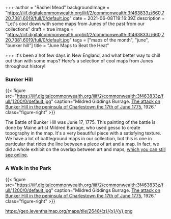 +++
author = "Rachel Mead"
backgroundImage = "https://iiif.digitalcommonwealth.org/iiif/2/commonwealth:3f463833z/660,720,7381,6019/full/0/default.jpg"
date = 2021-06-08T19:16:39Z
description = "Let's cool down with some maps from Junes of the past from our collections"
draft = true
image = "https://iiif.digitalcommonwealth.org/iiif/2/commonwealth:3f463833z/660,720,7381,6019/full/0/default.jpg"
tags = ["maps of the month", "june", "bunker hill"]
title = "June Maps to Beat the Heat"

+++
It's been a hot few days in New England, and what better way to chill out than with some maps? Here's a selection of cool maps from Junes throughout history!

### Bunker Hill

{{< figure src="https://iiif.digitalcommonwealth.org/iiif/2/commonwealth:3f463833z/full/,1200/0/default.jpg" caption="Mildred Giddings Burrage. [The attack on Bunker Hill in the peninsula of Charlestown the 17th of June 1775.](https://collections.leventhalmap.org/search/commonwealth:3f463832p) 1926." class="figure-right" >}}

The Battle of Bunker Hill was June 17, 1775. This painting of the battle is done by Maine artist Mildred Burrage, who used gesso to create topography in the map. It's a very beautiful piece with a satisfying texture. We have a lot of battleground maps in our collection, but this is one in particular that rides the line between a piece of art and a map. In fact, we did a whole exhibit on the overlap between art and maps, [which you can still see online](https://collections.leventhalmap.org/exhibits/23).

### A Walk in the Park

{{< figure src="https://iiif.digitalcommonwealth.org/iiif/2/commonwealth:3f463833z/full/,1200/0/default.jpg" caption="Mildred Giddings Burrage. [The attack on Bunker Hill in the peninsula of Charlestown the 17th of June 1775.](https://collections.leventhalmap.org/search/commonwealth:3f463832p) 1926." class="figure-right" >}}

https://geo.leventhalmap.org/maps/tile/2648/{z}/{x}/{y}.png

